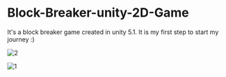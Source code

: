 # Block-Breaker-unity-2D-Game
It's a block breaker game created in unity 5.1. It is my first step to start my journey :) 

![2](https://cloud.githubusercontent.com/assets/16742932/20212326/62194f44-a824-11e6-9d92-f6dc74bebc24.png)

![1](https://cloud.githubusercontent.com/assets/16742932/20212375/ac00f936-a824-11e6-9148-834d90d639ec.png)


